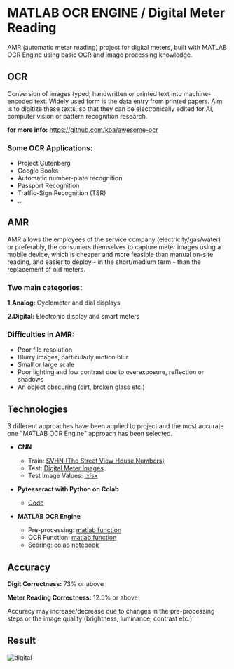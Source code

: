 # MATLAB OCR ENGINE / Digital Meter Reading

AMR (automatic meter reading) project for digital meters, built with MATLAB OCR Engine using basic OCR and image processing knowledge.

## **OCR** 

Conversion of images typed, handwritten or printed text into machine-encoded text. Widely used form is the data entry from printed papers. Aim is to digitize these texts, so that they can be electronically edited for AI, computer vision or pattern recognition research.

**for more info:** https://github.com/kba/awesome-ocr

### **Some OCR Applications:**

* Project Gutenberg
* Google Books
* Automatic number-plate recognition
* Passport Recognition
* Traffic-Sign Recognition (TSR)
* ...

## **AMR**

AMR allows the employees of the service company (electricity/gas/water) or preferably, the consumers themselves to capture meter images using a mobile device, which is cheaper and more feasible than manual on-site reading, and easier to deploy - in the short/medium term - than the replacement of old meters.

### **Two main categories:**

**1.Analog:** Cyclometer and dial displays

**2.Digital:** Electronic display and smart meters

### **Difficulties in AMR:**

* Poor file resolution
* Blurry images, particularly motion blur
* Small or large scale
* Poor lighting and low contrast due to overexposure, reflection or shadows
* An object obscuring (dirt, broken glass etc.)

## **Technologies**

3 different approaches have been applied to project and the most accurate one "MATLAB OCR Engine" approach has been selected.

* **CNN**
  * Train: [SVHN (The Street View House Numbers)](http://ufldl.stanford.edu/housenumbers/)
  * Test: [Digital Meter Images](https://github.com/eertay/Digital-Meter-Reading/tree/main/original-images) 
  * Test Image Values: [.xlsx](https://github.com/eertay/Digital-Meter-Reading)
  
* **Pytesseract with Python on Colab**
  * [Code](https://colab.research.google.com/drive/1fsE0tP_e6g0qoz3k0fOI_-UjRJHhuvCP)
  
* **MATLAB OCR Engine**
  * Pre-processing: [matlab function](https://github.com/eertay/Digital-Meter-Reading/tree/main/MATLAB-OCR-Engine/pre-processing-function-matlab)
  * OCR Function: [matlab function](https://github.com/eertay/Digital-Meter-Reading/tree/main/MATLAB-OCR-Engine/ocr-function-matlab)
  * Scoring: [colab notebook](https://colab.research.google.com/drive/1fsE0tP_e6g0qoz3k0fOI_-UjRJHhuvCP)

## **Accuracy** 

**Digit Correctness:** 73% or above

**Meter Reading Correctness:** 12.5% or above

Accuracy may increase/decrease due to changes in the pre-processing steps or the image quality (brightness, luminance, contrast etc.)

## **Result**

![digital](https://user-images.githubusercontent.com/29989590/111779562-545a3700-88c7-11eb-99e3-8e45d7ece32e.png)

